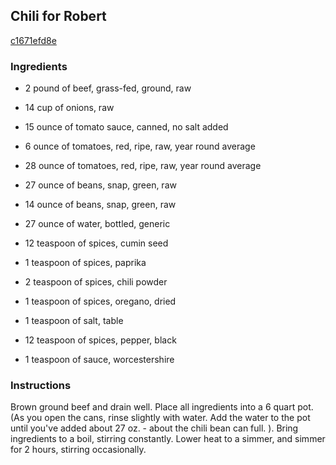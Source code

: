 ## Chili for Robert

[c1671efd8e](http://www.food.com/recipe/chili-for-robert-217015)

### Ingredients

 - 2 pound of beef, grass-fed, ground, raw

 - 14 cup of onions, raw

 - 15 ounce of tomato sauce, canned, no salt added

 - 6 ounce of tomatoes, red, ripe, raw, year round average

 - 28 ounce of tomatoes, red, ripe, raw, year round average

 - 27 ounce of beans, snap, green, raw

 - 14 ounce of beans, snap, green, raw

 - 27 ounce of water, bottled, generic

 - 12 teaspoon of spices, cumin seed

 - 1 teaspoon of spices, paprika

 - 2 teaspoon of spices, chili powder

 - 1 teaspoon of spices, oregano, dried

 - 1 teaspoon of salt, table

 - 12 teaspoon of spices, pepper, black

 - 1 teaspoon of sauce, worcestershire

### Instructions

Brown ground beef and drain well. Place all ingredients into a 6 quart pot. (As you open the cans, rinse slightly with water. Add the water to the pot until you've added about 27 oz. - about the chili bean can full. ). Bring ingredients to a boil, stirring constantly. Lower heat to a simmer, and simmer for 2 hours, stirring occasionally.